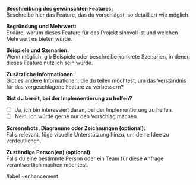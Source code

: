 

**Beschreibung des gewünschten Features:**  
Beschreibe hier das Feature, das du vorschlägst, so detailliert wie möglich.

**Begründung und Mehrwert:**  
Erkläre, warum dieses Feature für das Projekt sinnvoll ist und welchen Mehrwert es bieten würde.

**Beispiele und Szenarien:**  
Wenn möglich, gib Beispiele oder beschreibe konkrete Szenarien, in denen dieses Feature nützlich sein würde.

**Zusätzliche Informationen:**  
Gibt es andere Informationen, die du teilen möchtest, um das Verständnis für das vorgeschlagene Feature zu verbessern?

**Bist du bereit, bei der Implementierung zu helfen?**  
- [ ] Ja, ich bin interessiert daran, bei der Implementierung zu helfen.
- [ ] Nein, ich würde gerne nur den Vorschlag machen.

**Screenshots, Diagramme oder Zeichnungen (optional):**  
Falls relevant, füge visuelle Unterstützung hinzu, um deine Idee zu verdeutlichen.

**Zuständige Person(en) (optional):**  
Falls du eine bestimmte Person oder ein Team für diese Anfrage verantwortlich machen möchtest.

/label ~enhancement 